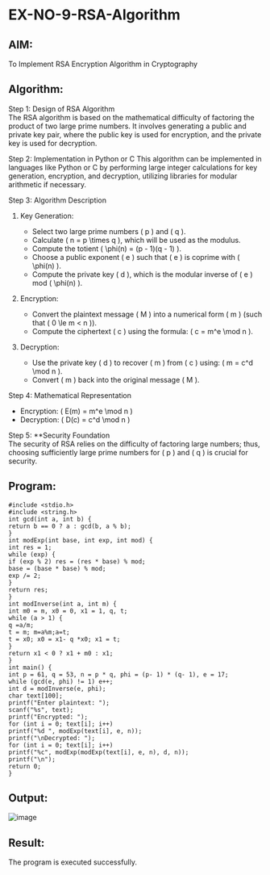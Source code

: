 # EX-NO-9-RSA-Algorithm

## AIM:
To Implement RSA Encryption Algorithm in Cryptography

## Algorithm:


Step 1: Design of RSA Algorithm  
The RSA algorithm is based on the mathematical difficulty of factoring the product of two large prime numbers. It involves generating a public and private key pair, where the public key is used for encryption, and the private key is used for decryption.

Step 2: Implementation in Python or C 
This algorithm can be implemented in languages like Python or C by performing large integer calculations for key generation, encryption, and decryption, utilizing libraries for modular arithmetic if necessary.

Step 3: Algorithm Description  
1. Key Generation:
   - Select two large prime numbers \( p \) and \( q \).
   - Calculate \( n = p \times q \), which will be used as the modulus.
   - Compute the totient \( \phi(n) = (p - 1)(q - 1) \).
   - Choose a public exponent \( e \) such that \( e \) is coprime with \( \phi(n) \).
   - Compute the private key \( d \), which is the modular inverse of \( e \) mod \( \phi(n) \).

2. Encryption:
   - Convert the plaintext message \( M \) into a numerical form \( m \) (such that \( 0 \le m < n \)).
   - Compute the ciphertext \( c \) using the formula: \( c = m^e \mod n \).

3. Decryption:
   - Use the private key \( d \) to recover \( m \) from \( c \) using: \( m = c^d \mod n \).
   - Convert \( m \) back into the original message \( M \).

Step 4: Mathematical Representation  
- Encryption: \( E(m) = m^e \mod n \)
- Decryption: \( D(c) = c^d \mod n \)

Step 5: **Security Foundation  
The security of RSA relies on the difficulty of factoring large numbers; thus, choosing sufficiently large prime numbers for \( p \) and \( q \) is crucial for security.

## Program:
```
#include <stdio.h>
#include <string.h>
int gcd(int a, int b) {
return b == 0 ? a : gcd(b, a % b);
}
int modExp(int base, int exp, int mod) {
int res = 1;
while (exp) {
if (exp % 2) res = (res * base) % mod;
base = (base * base) % mod;
exp /= 2;
}
return res;
}
int modInverse(int a, int m) {
int m0 = m, x0 = 0, x1 = 1, q, t;
while (a > 1) {
q =a/m;
t = m; m=a%m;a=t;
t = x0; x0 = x1- q *x0; x1 = t;
}
return x1 < 0 ? x1 + m0 : x1;
}
int main() {
int p = 61, q = 53, n = p * q, phi = (p- 1) * (q- 1), e = 17;
while (gcd(e, phi) != 1) e++;
int d = modInverse(e, phi);
char text[100];
printf("Enter plaintext: ");
scanf("%s", text);
printf("Encrypted: ");
for (int i = 0; text[i]; i++)
printf("%d ", modExp(text[i], e, n));
printf("\nDecrypted: ");
for (int i = 0; text[i]; i++)
printf("%c", modExp(modExp(text[i], e, n), d, n));
printf("\n");
return 0;
}
```




## Output:
![image](https://github.com/user-attachments/assets/db6699db-60ae-4019-bbf7-06dcd7325957)




## Result:
 The program is executed successfully.
